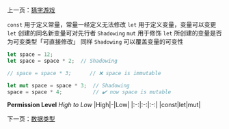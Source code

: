 上一页：[猜字游戏](猜字游戏.md)

`const` 用于定义常量，常量一经定义无法修改
`let` 用于定义变量，变量可以变更
`let` 创建的同名新变量可对先行者 `Shadowing`
`mut` 用于修饰 `let` 所创建的变量是否为可变类型「可直接修改」
同样 `Shadowing` 可以覆盖变量的可变性

```rust
let space = 12;
let space = space * 2;  // Shadowing

// space = space * 3;      // ❌ space is immutable

let mut space = space * 3;  // Shadowing
space = space * 4;          // ✔️ now space is mutable
```

**Permission Level**
*High to Low*
|High|-|Low|
|:-:|:-:|:-:|
|const|let|mut|

下一页：[数据类型](数据类型.md)